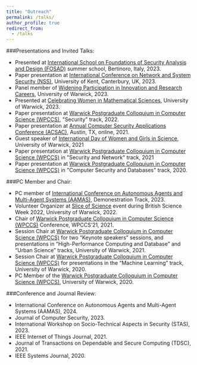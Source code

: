 ```yaml
---
title: "Outreach"
permalink: /talks/
author_profile: true
redirect_from:
  - /talks
---
```



###Presentations and Invited Talks:

- Presented at [International School on Foundations of Security Analysis and Design (FOSAD)](https://sites.google.com/uniurb.it/fosad/home/fosad-2023/phd-forum) summer school, Bertinoro, Italy, 2023.
- Paper presentation at [International Conference on Network and System Security (NSS)](https://nss-socialsec2023.cyber.kent.ac.uk/program.php), University of Kent, Canterbury, UK, 2023.
- Panel member of [Widening Participation in Innovation and Research Careers](https://warwick.ac.uk/fac/sci/statistics/postgrad/research/wideningparticipation/), University of Warwick, 2023.
- Presented at [Celebrating Women in Mathematical Sciences](https://warwick.ac.uk/fac/sci/maths/research/events/2022-2023/womenmathsciday/), University of Warwick, 2023.
- Paper presentation at [Warwick Postgraduate Colloquium in Computer Science (WPCCS)](https://warwick.ac.uk/fac/sci/dcs/research/wpccs/wpccs23/schedule/#mahshidmehrnezhad), "Security" track, 2022.
- Paper presentation at [Annual Computer Security Applications Conference (ACSAC)](https://www.acsac.org/2021/program/final/), Austin, TX, online, 2021.
- Guest speaker of [International Day of Women and Girls in Science](https://warwick.ac.uk/fac/sci/dcs/outreach/past_events/?newsItem=8a1785d878f9810801796a1f07c9005e), University of Warwick, 2021
- Paper presentation at [Warwick Postgraduate Colloquium in Computer Science (WPCCS)](https://warwick.ac.uk/fac/sci/dcs/research/wpccs/wpccs21/schedule/#544524469) in "Security and Network" track, 2021
- Paper presentation at [Warwick Postgraduate Colloquium in Computer Science (WPCCS)](https://warwick.ac.uk/fac/sci/dcs/research/wpccs/wpccs20/schedule/#528020603) in "Computer Security and Databases" track, 2020.

###PC Member and Chair:

- PC member of [International Conference on Autonomous Agents and Multi-Agent Systems (AAMAS)](https://www.aamas2024-conference.auckland.ac.nz/), Demonestration Track, 2023.
- Volunteer Organizer at [Slice of Science](https://www.resonatefestival.co.uk/events/a-slice-of-science) event during British Science Week 2022, University of Warwick, 2022.
- Chair of [Warwick Postgraduate Colloquium in Computer Science (WPCCS)](https://warwick.ac.uk/fac/sci/dcs/research/wpccs/wpccs21/) Conference, WPCCS’21, 2021.
- Session Chair at [Warwick Postgraduate Colloquium in Computer Science (WPCCS)](https://warwick.ac.uk/fac/sci/dcs/research/wpccs/wpccs21/schedule/) for two “Keynote speakers” sessions, and presentations in “High-Performance Computing and Database” and “Urban Science” tracks, University of Warwick, 2021.
- Session Chair at [Warwick Postgraduate Colloquium in Computer Science (WPCCS)](https://warwick.ac.uk/fac/sci/dcs/research/wpccs/wpccs20/) for presentations in the “Machine Learning” track, University of Warwick, 2020.
- PC Member of the [Warwick Postgraduate Colloquium in Computer Science (WPCCS)](https://warwick.ac.uk/fac/sci/dcs/research/wpccs/wpccs20/), University of Warwick, 2020.

###Conference and Journal Review:

- International Conference on Autonomous Agents and Multi-Agent Systems (AAMAS), 2024.
- Journal of Computer Security, 2023.
- International Workshop on Socio-Technical Aspects in Security (STAS), 2023.
- IEEE Internet of Things Journal, 2021.
- Journal of Transactions on Dependable and Secure Computing (TDSC), 2021.
- IEEE Systems Journal, 2020.